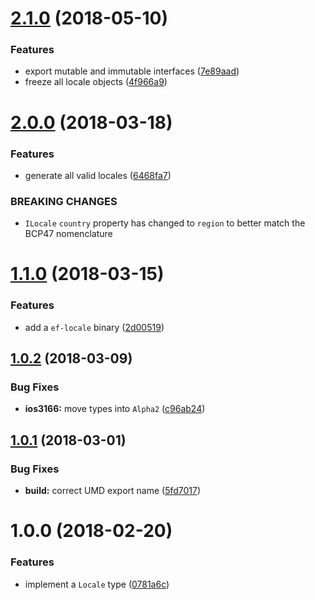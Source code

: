 <a name="2.1.0"></a>
# [2.1.0](https://github.com/ef-carbon/locale/compare/v2.0.0...v2.1.0) (2018-05-10)


### Features

* export mutable and immutable interfaces ([7e89aad](https://github.com/ef-carbon/locale/commit/7e89aad))
* freeze all locale objects ([4f966a9](https://github.com/ef-carbon/locale/commit/4f966a9))

<a name="2.0.0"></a>
# [2.0.0](https://github.com/ef-carbon/locale/compare/v1.1.0...v2.0.0) (2018-03-18)


### Features

* generate all valid locales ([6468fa7](https://github.com/ef-carbon/locale/commit/6468fa7))


### BREAKING CHANGES

* `ILocale` `country` property has changed to `region` to better match the BCP47 nomenclature

<a name="1.1.0"></a>
# [1.1.0](https://github.com/ef-carbon/locale/compare/v1.0.2...v1.1.0) (2018-03-15)


### Features

* add a `ef-locale` binary ([2d00519](https://github.com/ef-carbon/locale/commit/2d00519))

<a name="1.0.2"></a>
## [1.0.2](https://github.com/ef-carbon/locale/compare/v1.0.1...v1.0.2) (2018-03-09)


### Bug Fixes

* **ios3166:** move types into `Alpha2` ([c96ab24](https://github.com/ef-carbon/locale/commit/c96ab24))

<a name="1.0.1"></a>
## [1.0.1](https://github.com/ef-carbon/locale/compare/v1.0.0...v1.0.1) (2018-03-01)


### Bug Fixes

* **build:** correct UMD export name ([5fd7017](https://github.com/ef-carbon/locale/commit/5fd7017))

<a name="1.0.0"></a>
# 1.0.0 (2018-02-20)


### Features

* implement a `Locale` type ([0781a6c](https://github.com/ef-carbon/locale/commit/0781a6c))
